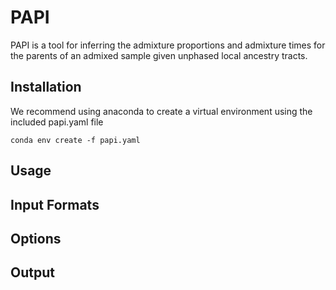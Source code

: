 # PAPI

PAPI is a tool for inferring the admixture proportions and admixture times for the parents of an admixed sample given unphased local ancestry tracts.

## Installation

We recommend using anaconda to create a virtual environment using the included papi.yaml file
```
conda env create -f papi.yaml
```

## Usage

## Input Formats

## Options

## Output





